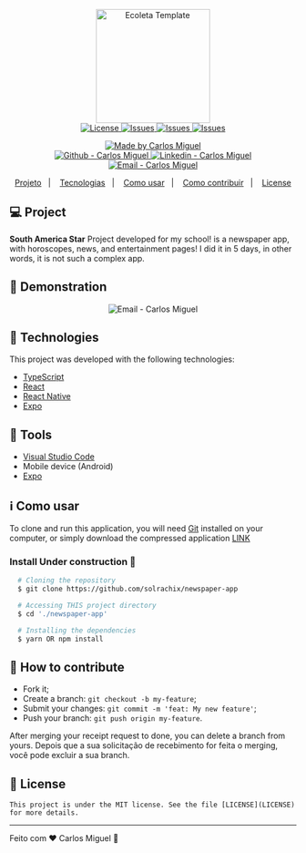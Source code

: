 
<p align="center">
	<img alt="Ecoleta Template" src= "https://github.com/solrachix/newspaper-app/blob/master/assets/icon.png?raw=true" width="200px" />
	<br/>
  <a href="LICENSE">
    <img alt="License" src="https://img.shields.io/github/license/solrachix/newspaper-app?color=FF7C3F&labelColor=24292E"/>
  </a>
  <a href="https://github.com/solrachix/newspaper-app/issues">
    <img alt="Issues" src="https://img.shields.io/github/issues/solrachix/newspaper-app?style=flat-square&logo=github&logoColor=white&color=FF7C3F&labelColor=24292E" />
  </a>
   <a href="#">
    <img alt="Issues" src="https://img.shields.io/github/stars/solrachix/newspaper-app?style=flat-square&logo=github&logoColor=white&color=FF7C3F&labelColor=24292E" />
  </a>
   <a href="#">
    <img alt="Issues" src="https://img.shields.io/github/languages/top/solrachix/newspaper-app?style=flat-square&logo=github&logoColor=white&color=FF7C3F&labelColor=24292E" />
  </a>
</p>
  
<p align="center">
  <a href="https://github.com/solrachix" target="_blank">
    <img alt="Made by Carlos Miguel" src="https://img.shields.io/badge/made%20by-Carlos_Miguel-informational?color=FF7C3F&labelColor=24292E">
  </a>
  <br/>
  <a href="https://github.com/solrachix" target="_blank" >
    <img alt="Github - Carlos Miguel" src="https://img.shields.io/badge/-solrachix-24292E?style=flat-square&logo=github&logoColor=white">
  </a>
  <a href="https://www.linkedin.com/in/carlos-miguel-380413197/" target="_blank" >
    <img alt="Linkedin - Carlos Miguel" src="https://img.shields.io/badge/-carlosmiguel-blue?style=flat-square&logo=Linkedin&logoColor=white">
  </a>
  <a href="mailto:carlos.miguel.oliveira.17@gmail.com" target="_blank" >
    <img alt="Email - Carlos Miguel" src="https://img.shields.io/badge/-carlos.miguel.oliveira.17@gmail.com-c14438?style=flat-square&logo=Gmail&logoColor=white">
  </a>
</p>

<p align="center">
 <a href="#-projeto">Projeto</a>&nbsp;&nbsp;&nbsp;|&nbsp;&nbsp;&nbsp;
  <a href="#rocket-tecnologias">Tecnologias</a>&nbsp;&nbsp;&nbsp;|&nbsp;&nbsp;&nbsp;
  <a href="#information_source-como-usar">Como usar</a>&nbsp;&nbsp;&nbsp;|&nbsp;&nbsp;&nbsp;
  <a href="#-como-contribuir">Como contribuir</a>&nbsp;&nbsp;&nbsp;|&nbsp;&nbsp;&nbsp;
  <a href="#memo-license">License</a>
</p>

## 💻 Project
**South America Star** Project developed for my school! is a newspaper app, with horoscopes, news, and entertainment pages! I did it in 5 days, in other words, it is not such a complex app.

## :iphone: Demonstration 



<p align="center" >
<img alt="Email - Carlos Miguel" src="https://github.com/solrachix/newspaper-app/blob/master/assets/demonstration.gif?raw=true" />
</p>

## :rocket: Technologies
This project was developed with the following technologies:

- [TypeScript](https://github.com/Microsoft/TypeScript)
- [React](https://github.com/facebook/react)
- [React Native](https://github.com/facebook/react-native)
- [Expo](https://github.com/expo/expo)

## :hammer: Tools
- [Visual Studio Code](https://code.visualstudio.com)
- Mobile device (Android)
- [Expo](https://expo.io/)


## :information_source: Como usar
To clone and run this application, you will need [Git](https://git-scm.com) installed on your computer, or simply download the compressed application [LINK](https://github.com/cogumm/NextLevelWeek/archive/master.zip)

### Install Under construction :construction:
```bash
  # Cloning the repository
  $ git clone https://github.com/solrachix/newspaper-app

  # Accessing THIS project directory
  $ cd './newspaper-app'

  # Installing the dependencies
  $ yarn OR npm install
```

## 🤔 How to contribute
- Fork it;
- Create a branch: `git checkout -b my-feature`;
- Submit your changes: `git commit -m 'feat: My new feature'`;
- Push your branch: `git push origin my-feature`.

After merging your receipt request to done, you can delete a branch from yours.
Depois que a sua solicitação de recebimento for feita o merging, você pode excluir a sua branch.

## :memo: License
	This project is under the MIT license. See the file [LICENSE](LICENSE) for more details.
---

Feito com :heart: Carlos Miguel :wave:
